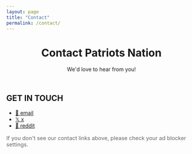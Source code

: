 ```yaml
---
layout: page
title: "Contact"
permalink: /contact/
---
```


<header class="contact-hero">
  <h1>Contact Patriots Nation</h1>
  <p>We'd love to hear from you!</p>
</header>

<section class="contact-section">
  <h2>GET IN TOUCH</h2>
  
  <div class="social-list-container">
    <ul class="social-list">
      <li><a href="mailto:cumberlandspatriotsnation@gmail.com">📧 email</a></li>
      <li><a href="https://x.com/UCPatsNation">𝕏 x</a></li>
      <li><a href="https://www.reddit.com/r/CumberlandsPatriots/">🔗 reddit</a></li>
    </ul>
  </div>

  <noscript>
    <p style="font-size: 0.9rem; color: #666; margin-top: 1rem;">
      If you don't see our contact links above, please check your ad blocker settings.
    </p>
  </noscript>
</div>
</section>